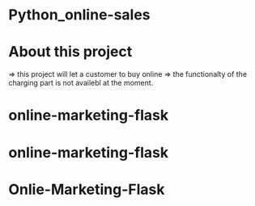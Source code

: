 # Python_online-sales

# About this project 

=> this project will let a customer to buy online
=> the functionalty of the charging part is not availebl at the moment.
# online-marketing-flask
# online-marketing-flask
# Onlie-Marketing-Flask
